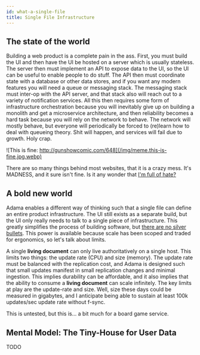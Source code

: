 ```yaml
---
id: what-a-single-file
title: Single File Infrastructure
---
```


The state of the world
----------------------

Building a web product is a complete pain in the ass. First, you must build the UI and then have the UI be hosted on a server which is usually stateless. The server then must implement an API to expose data to the UI, so the UI can be useful to enable people to do stuff. The API then must coordinate state with a database or other data stores, and if you want any modern features you will need a queue or messaging stack. The messaging stack must inter-op with the API server, and that stack also will reach out to a variety of notification services. All this then requires some form of infrastructure orchestration because you will inevitably give up on building a monolith and get a microservice architecture, and then reliability becomes a hard task because you will rely on the network to behave. The network will mostly behave, but everyone will periodically be forced to (re)learn how to deal with queueing theory. Shit will happen, and services will fail due to growth. Holy crap.


![This is fine: http://gunshowcomic.com/648](/img/meme.this-is-fine.jpg.webp)

There are so many things behind most websites, that it is a crazy mess. It's MADNESS, and it sure isn't fine. Is it any wonder that [I'm full of hate?](http://www.adama-lang.org/blog/it-begins)

A bold new world
----------------

Adama enables a different way of thinking such that a single file can define an entire product infrastructure. The UI still exists as a separate build, but the UI only really needs to talk to a single piece of infrastructure. This greatly simplifies the process of building software, but [there are no silver bullets](https://en.wikipedia.org/wiki/No_Silver_Bullet). This power is available because scale has been scoped and traded for ergonomics, so let's talk about limits.

A single **living document** can only live authoritatively on a single host. This limits two things: the update rate (CPU) and size (memory). The update rate must be balanced with the replication cost, and Adama is designed such that small updates manifest in small replication changes and minimal ingestion. This implies durability can be affordable, and it also implies that the ability to consume a **living document** can scale infinitely. The key limits at play are the update-rate and size. Well, size these days could be measured in gigabytes, and I anticipate being able to sustain at least 100k updates/sec update rate without f-sync.

This is untested, but this is... a bit much for a board game service.

Mental Model: The Tiny-House for User Data
------------------------------------------
TODO
